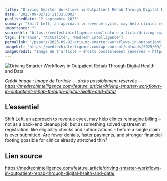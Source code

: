 ```yaml
---
title: "Driving Smarter Workflows in Outpatient Rehab Through Digital Health and Data"
date: "2025-09-02T15:11:32.000Z"
publishedDate: "2 septembre 2025"
summary: "Shift Left, an approach to revenue cycle, may help clinics reimagine billing – not as a back-end cleanup job, but as something solved upstream at registration, like eligibility checks and authorizations – before a single claim is ever submitted. Are fewer denials, faster payments, and stronger financial footing possible for clinics already stretched thin?"
importance: ""
sourceUrl: "https://medtechintelligence.com/feature_article/driving-smarter-workflows-in-outpatient-rehab-through-digital-health-and-data/"
tags: ["France", "Actualité", "MedTech Intelligence"]
permalink: "/papers/2025-09-02-driving-smarter-workflows-in-outpatient-rehab-through-digital-health-and-data"
imageUrl: "https://medtechintelligence.com/wp-content/uploads/2025/09/telehealth-RCM.jpg"
imageCredit: "Image de l’article — droits possiblement réservés — https://medtechintelligence.com/feature_article/driving-smarter-workflows-in-outpatient-rehab-through-digital-health-and-data/"
---
```


![Driving Smarter Workflows in Outpatient Rehab Through Digital Health and Data](https://medtechintelligence.com/wp-content/uploads/2025/09/telehealth-RCM.jpg)

*Crédit image : Image de l’article — droits possiblement réservés — https://medtechintelligence.com/feature_article/driving-smarter-workflows-in-outpatient-rehab-through-digital-health-and-data/*

## L’essentiel

Shift Left, an approach to revenue cycle, may help clinics reimagine billing – not as a back-end cleanup job, but as something solved upstream at registration, like eligibility checks and authorizations – before a single claim is ever submitted. Are fewer denials, faster payments, and stronger financial footing possible for clinics already stretched thin?

## Lien source

https://medtechintelligence.com/feature_article/driving-smarter-workflows-in-outpatient-rehab-through-digital-health-and-data/
